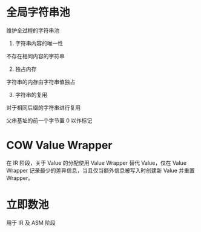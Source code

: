 # 全局字符串池

维护全过程的字符串池

1. 字符串内容的唯一性

不存在相同内容的字符串

2. 独占内存

字符串的内存由字符串值独占

3. 字符串的复用

对于相同后缀的字符串进行复用

父串基址的前一个字节置 0 以作标记

# COW Value Wrapper

在 IR 阶段，关于 Value 的分配使用 Value Wrapper 替代 Value，仅在 Value Wrapper 记录最少的差异信息，当且仅当额外信息被写入时创建新 Value 并重置 Wrapper。

# 立即数池

用于 IR 及 ASM 阶段
